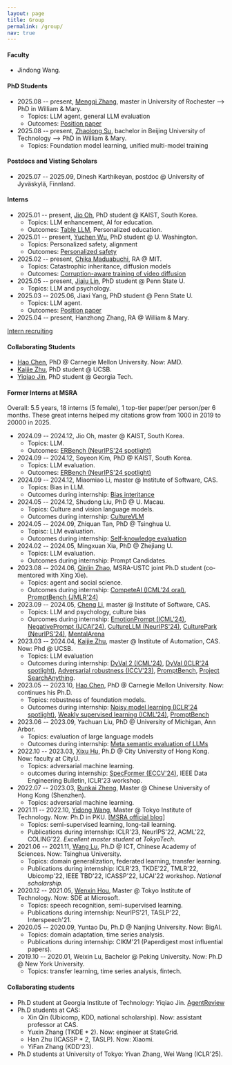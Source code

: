 ```yaml
---
layout: page
title: Group
permalink: /group/
nav: true
---
```



#### Faculty

- Jindong Wang.

#### PhD Students

- 2025.08 -- present, [Mengqi Zhang](https://www.linkedin.com/in/csmengqiz/), master in University of Rochester --> PhD in William & Mary.
  - Topics: LLM agent, general LLM evaluation
  - Outcomes: [Position paper](https://arxiv.org/abs/2505.22467)
- 2025.08 -- present, [Zhaolong Su](https://rollingsu.github.io/), bachelor in Beijing University of Technology --> PhD in William & Mary.
  - Topics: Foundation model learning, unified multi-model training

#### Postdocs and Visting Scholars

- 2025.07 -- 2025.09, Dinesh Karthikeyan, postdoc @ University of Jyväskylä, Finnland.


#### Interns

- 2025.01 -- present, [Jio Oh](https://www.jiooh.com/home), PhD student @ KAIST, South Korea.
  - Topics: LLM enhancement, AI for education.
  - Outcomes: [Table LLM](https://arxiv.org/abs/2412.17189), Personalized education.
- 2025.01 -- present, [Yuchen Wu](https://scholar.google.com/citations?user=cmvnBloAAAAJ&hl=zh-CN), PhD student @ U. Washington.
  - Topics: Personalized safety, alignment
  - Outcomes: [Personalized safety](https://chibadaisuki.github.io/personalized-safety.io/)
- 2025.02 -- present, [Chika Maduabuchi](https://chikap421.github.io/), RA @ MIT.
  - Topics: Catastrophic inheritance, diffusion models
  - Outcomes: [Corruption-aware training of video diffusion](https://arxiv.org/abs/2505.21545)
- 2025.05 -- present, [Jiaju Lin](https://jiaju-lin-97.github.io/), PhD student @ Penn State U.
  - Topics: LLM and psychology.
- 2025.03 -- 2025.06, Jiaxi Yang, PhD student @ Penn State U.
  - Topics: LLM agent.
  - Outcomes: [Position paper](https://arxiv.org/abs/2505.22467)
- 2025.04 -- present, Hanzhong Zhang, RA @ William & Mary.

[Intern recruiting](https://forms.gle/zRcWP49qF9aR1VXW8)

#### Collaborating Students

- [Hao Chen](https://scholar.google.com/citations?hl=en&user=tktqkhwAAAAJ&view_op=list_works&sortby=pubdate), PhD @ Carnegie Mellon University. Now: AMD.
- [Kaijie Zhu](https://immortalise.github.io/), PhD student @ UCSB.
- [Yiqiao Jin](https://ahren09.github.io/), PhD student @ Georgia Tech.

#### Former Interns at MSRA

Overall: 5.5 years, 18 interns (5 female), 1 top-tier paper/per person/per 6 months. These great interns helped my citations grow from 1000 in 2019 to 20000 in 2025.

- 2024.09 -- 2024.12, Jio Oh, master @ KAIST, South Korea.
  - Topics: LLM.
  - Outcomes: [ERBench (NeurIPS'24 spotlight)](https://arxiv.org/abs/2403.05266)
- 2024.09 -- 2024.12, Soyeon Kim, PhD @ KAIST, South Korea.
  - Topics: LLM evaluation.
  - Outcomes: [ERBench (NeurIPS'24 spotlight)](https://arxiv.org/abs/2403.05266)
- 2024.09 -- 2024.12, Miaomiao Li, master @ Institute of Software, CAS.
  - Topics: Bias in LLM.
  - Outcomes during internship: [Bias interitance](https://arxiv.org/abs/2502.04419)
- 2024.05 -- 2024.12, Shudong Liu, PhD @ U. Macau.
  - Topics: Culture and vision language models.
  - Outcomes during internship: [CultureVLM](https://arxiv.org/abs/2501.01282)
- 2024.05 -- 2024.09, Zhiquan Tan, PhD @ Tsinghua U.
  - Topisc: LLM evaluation.
  - Outcomes during internship: [Self-knowledge evaluation](https://arxiv.org/abs/2406.06140)
- 2024.02 -- 2024.05, Mingxuan Xia, PhD @ Zhejiang U.
  - Topics: LLM evaluation.
  - Outcomes during internship: Prompt Candidates.
- 2023.08 -- 2024.06, [Qinlin Zhao](https://www.linkedin.com/in/qinlin-zhao-3a51292b2/), MSRA-USTC joint Ph.D student (co-mentored with Xing Xie).
  - Topics: agent and social science.
  - Outcomes during internship: [CompeteAI (ICML'24 oral)](https://arxiv.org/abs/2310.17512), [PromptBench (JMLR'24)](https://arxiv.org/abs/2312.07910)
- 2023.09 -- 2024.05, [Cheng Li](https://scholar.google.com/citations?user=083GCIwAAAAJ), master @ Institute of Software, CAS.
  - Topics: LLM and psychology, culture bias
  - Ourcomes during internship: [EmotionPrompt (ICML'24)](https://arxiv.org/abs/2312.11111), [NegativePrompt (IJCAI'24)](https://arxiv.org/abs/2405.02814), [CultureLLM (NeurIPS'24)](https://arxiv.org/abs/2402.10946), [CulturePark (NeurIPS'24)](https://arxiv.org/abs/2405.15145), [MentalArena](https://arxiv.org/abs/2410.06845)
- 2023.03 -- 2024.04, [Kaijie Zhu](https://immortalise.github.io/), master @ Institute of Automation, CAS. Now: Phd @ UCSB.
  - Topics: LLM evaluation
  - Outcomes during internship: [DyVal 2 (ICML'24)](https://arxiv.org/abs/2402.14865), [DyVal (ICLR'24 spotlight)](https://arxiv.org/abs/2309.17167), [Adversarial robustness (ICCV'23)](https://arxiv.org/abs/2308.02533), [PromptBench](https://github.com/microsoft/promptbench), [Project SearchAnything](https://github.com/Immortalise/SearchAnything).
- 2023.05 -- 2023.10, [Hao Chen](https://scholar.google.com/citations?hl=en&user=tktqkhwAAAAJ&view_op=list_works&sortby=pubdate), PhD @ Carnegie Mellon University. Now: continues his Ph.D.
  - Topics: robustness of foundation models.
  - Outcomes during internship: [Noisy model learning (ICLR'24 spotlight)](https://arxiv.org/abs/2309.17002), [Weakly supervised learning (ICML'24)](https://arxiv.org/abs/2402.01922), [PromptBench](https://github.com/microsoft/promptbench)
- 2023.06 -- 2023.09, Yachuan Liu, PhD @ University of Michigan, Ann Arbor.
  - Topics: evaluation of large language models
  - Outcomes during internship: [Meta semantic evaluation of LLMs](https://arxiv.org/abs/2310.01448)
- 2022.10 -- 2023.03, [Xixu Hu](https://xixuhu.github.io/), Ph.D @ City University of Hong Kong. Now: faculty at CityU.
  - Topics: adversarial machine learning.
  - outcomes during internship: [SpecFormer (ECCV'24)](https://arxiv.org/abs/2402.03317), IEEE Data Engineering Bulletin, ICLR'23 workshop.
- 2022.07 -- 2023.03, [Runkai Zheng](https://scholar.google.com/citations?user=52haRQ0AAAAJ&hl=en), Master @ Chinese University of Hong Kong (Shenzhen).
  - Topics: adversarial machine learning.
- 2021.11 -- 2022.10, [Yidong Wang](https://qianlanwyd.github.io/), Master @ Tokyo Institute of Technology. Now: Ph.D in PKU. [[MSRA official blog](https://www.msra.cn/zh-cn/news/outreach-articles/%e5%ae%9e%e4%b9%a0%e6%b4%be%ef%bd%9c%e7%8e%8b%e4%b8%80%e6%a0%8b%ef%bc%9a%e4%b8%bb%e5%8a%a8%e5%b0%b1%e4%bc%9a%e6%9c%89%e6%95%85%e4%ba%8b%ef%bc%81%e9%ab%98%e6%95%88%e7%a7%91%e7%a0%94%e7%a7%98%e8%af%80)]
  - Topics: semi-supervised learning, long-tail learning.
  - Publications during internship: ICLR'23, NeurIPS'22, ACML'22, COLING'22. *Excellent master student at TokyoTech.*
- 2021.06 -- 2021.11, [Wang Lu](https://scholar.google.com.hk/citations?user=r0C8zaMAAAAJ&hl=zh-CN), Ph.D @ ICT, Chinese Academy of Sciences. Now: Tsinghua University.
  - Topics: domain generalization, federated learning, transfer learning.
  - Publications during internship: ICLR'23, TKDE'22, TMLR'22, Ubicomp'22, IEEE TBD'22, ICASSP'22, IJCAI'22 workshop. *National scholarship.*
- 2020.12 -- 2021.05, [Wenxin Hou](https://houwx.net), Master @ Tokyo Institute of Technology. Now: SDE at Microsoft.
  - Topics: speech recognition, semi-supervised learning.
  - Publications during internship: NeurIPS'21, TASLP'22, Interspeech'21.
- 2020.05 -- 2020.09, Yuntao Du, Ph.D @ Nanjing University. Now: BigAI.
  - Topics: domain adaptation, time series analysis.
  - Publications during internship: CIKM'21 (Paperdigest most influential papers).
- 2019.10 -- 2020.01, Weixin Lu, Bachelor @ Peking University. Now: Ph.D @ New York University.
  - Topics: transfer learning, time series analysis, fintech.

#### Collaborating students

- Ph.D student at Georgia Institute of Technology: Yiqiao Jin. [AgentReview](https://arxiv.org/abs/2406.12708)
- Ph.D students at CAS: 
  - Xin Qin (Ubicomp, KDD, national scholarship). Now: assistant professor at CAS.
  - Yuxin Zhang (TKDE * 2). Now: engineer at StateGrid.
  - Han Zhu (ICASSP * 2, TASLP). Now: Xiaomi.
  - YiFan Zhang (KDD'23).
- Ph.D students at University of Tokyo: Yivan Zhang, Wei Wang (ICLR'25).